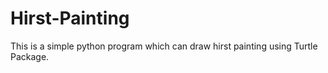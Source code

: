 # Hirst-Painting
This is a simple python program which can draw hirst painting using Turtle Package.
